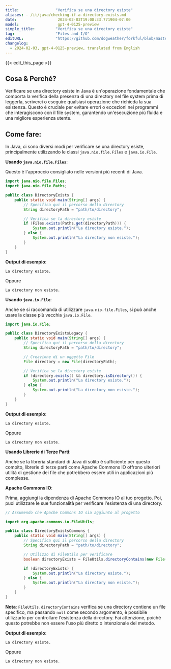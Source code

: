 ```yaml
---
title:                "Verifica se una directory esiste"
aliases: - /it/java/checking-if-a-directory-exists.md
date:                  2024-02-03T19:08:33.771904-07:00
model:                 gpt-4-0125-preview
simple_title:         "Verifica se una directory esiste"
tag:                  "Files and I/O"
editURL:              "https://github.com/dogweather/forkful/blob/master/content/it/java/checking-if-a-directory-exists.md"
changelog:
  - 2024-02-03, gpt-4-0125-preview, translated from English
---
```


{{< edit_this_page >}}

## Cosa & Perché?
Verificare se una directory esiste in Java è un'operazione fondamentale che comporta la verifica della presenza di una directory nel file system prima di leggerla, scriverci o eseguire qualsiasi operazione che richieda la sua esistenza. Questo è cruciale per evitare errori o eccezioni nei programmi che interagiscono con il file system, garantendo un'esecuzione più fluida e una migliore esperienza utente.

## Come fare:
In Java, ci sono diversi modi per verificare se una directory esiste, principalmente utilizzando le classi `java.nio.file.Files` e `java.io.File`.

**Usando `java.nio.file.Files`**:

Questo è l'approccio consigliato nelle versioni più recenti di Java.

```java
import java.nio.file.Files;
import java.nio.file.Paths;

public class DirectoryExists {
    public static void main(String[] args) {
        // Specifica qui il percorso della directory
        String directoryPath = "path/to/directory";

        // Verifica se la directory esiste
        if (Files.exists(Paths.get(directoryPath))) {
            System.out.println("La directory esiste.");
        } else {
            System.out.println("La directory non esiste.");
        }
    }
}
```
**Output di esempio**:
```
La directory esiste.
```
Oppure 
```
La directory non esiste.
```

**Usando `java.io.File`**:

Anche se si raccomanda di utilizzare `java.nio.file.Files`, si può anche usare la classe più vecchia `java.io.File`.

```java
import java.io.File;

public class DirectoryExistsLegacy {
    public static void main(String[] args) {
        // Specifica qui il percorso della directory
        String directoryPath = "path/to/directory";

        // Creazione di un oggetto File
        File directory = new File(directoryPath);

        // Verifica se la directory esiste
        if (directory.exists() && directory.isDirectory()) {
            System.out.println("La directory esiste.");
        } else {
            System.out.println("La directory non esiste.");
        }
    }
}
```
**Output di esempio**:
```
La directory esiste.
```
Oppure
```
La directory non esiste.
```

**Usando Librerie di Terze Parti**:

Anche se la libreria standard di Java di solito è sufficiente per questo compito, librerie di terze parti come Apache Commons IO offrono ulteriori utilità di gestione dei file che potrebbero essere utili in applicazioni più complesse.

**Apache Commons IO**:

Prima, aggiungi la dipendenza di Apache Commons IO al tuo progetto. Poi, puoi utilizzare le sue funzionalità per verificare l'esistenza di una directory.

```java
// Assumendo che Apache Commons IO sia aggiunto al progetto

import org.apache.commons.io.FileUtils;

public class DirectoryExistsCommons {
    public static void main(String[] args) {
        // Specifica qui il percorso della directory
        String directoryPath = "path/to/directory";

        // Utilizzo di FileUtils per verificare
        boolean directoryExists = FileUtils.directoryContains(new File(directoryPath), null);

        if (directoryExists) {
            System.out.println("La directory esiste.");
        } else {
            System.out.println("La directory non esiste.");
        }
    }
}
```

**Nota**: `FileUtils.directoryContains` verifica se una directory contiene un file specifico, ma passando `null` come secondo argomento, è possibile utilizzarlo per controllare l'esistenza della directory. Fai attenzione, poiché questo potrebbe non essere l'uso più diretto o intenzionale del metodo.

**Output di esempio**:
```
La directory esiste.
```
Oppure
```
La directory non esiste.
```
